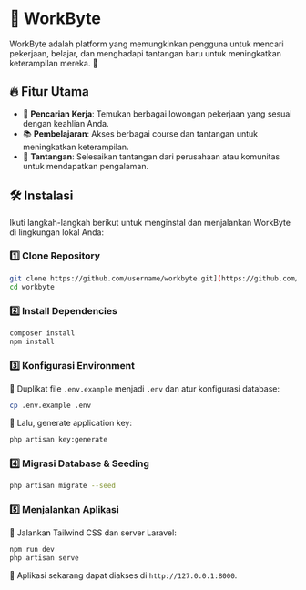 # 🚀 WorkByte

WorkByte adalah platform yang memungkinkan pengguna untuk mencari pekerjaan, belajar, dan menghadapi tantangan baru untuk meningkatkan keterampilan mereka. 🎯

## 🔥 Fitur Utama
- 🏢 **Pencarian Kerja**: Temukan berbagai lowongan pekerjaan yang sesuai dengan keahlian Anda.
- 📚 **Pembelajaran**: Akses berbagai course dan tantangan untuk meningkatkan keterampilan.
- 🎯 **Tantangan**: Selesaikan tantangan dari perusahaan atau komunitas untuk mendapatkan pengalaman.

## 🛠 Instalasi

Ikuti langkah-langkah berikut untuk menginstal dan menjalankan WorkByte di lingkungan lokal Anda:

### 1️⃣ Clone Repository
```bash
git clone https://github.com/username/workbyte.git](https://github.com/Aimannawal/SEFEST25WEBDEV_SpeedWin.git workbyte
cd workbyte
```

### 2️⃣ Install Dependencies
```bash
composer install
npm install
```

### 3️⃣ Konfigurasi Environment
📄 Duplikat file `.env.example` menjadi `.env` dan atur konfigurasi database:
```bash
cp .env.example .env
```
🔑 Lalu, generate application key:
```bash
php artisan key:generate
```

### 4️⃣ Migrasi Database & Seeding
```bash
php artisan migrate --seed
```

### 5️⃣ Menjalankan Aplikasi
🚀 Jalankan Tailwind CSS dan server Laravel:
```bash
npm run dev
php artisan serve
```

🎉 Aplikasi sekarang dapat diakses di `http://127.0.0.1:8000`.
